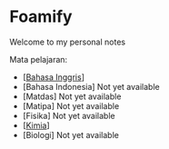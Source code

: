 # Foamify
Welcome to my personal notes

Mata pelajaran:
- [[Bahasa Inggris](UM/SIMAK%20UI/ENG/SIMAK%202019%20ENG.md)]
- [Bahasa Indonesia] Not yet available
- [Matdas] Not yet available
- [Matipa] Not yet available
- [Fisika] Not yet available
- [[Kimia](UM/SIMAK%20UI/SIMAK%20KIM.md)]
- [Biologi] Not yet available